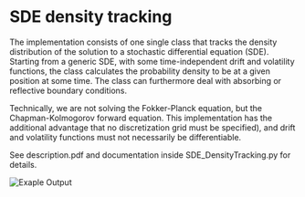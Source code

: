 
# SDE density tracking

The implementation consists of one single class that tracks the density distribution of the solution to a stochastic differential equation (SDE). 
Starting from a generic SDE, with some time-independent drift and volatility functions, the class calculates the probability density to be at 
a given position at some time. The class can furthermore deal with absorbing or reflective boundary conditions. 

Technically, we are not solving the Fokker-Planck equation, but the Chapman-Kolmogorov forward equation. 
This implementation has the additional advantage that no discretization grid must be specified), and drift and volatility functions must not necessarily be differentiable. 

See description.pdf and documentation inside SDE_DensityTracking.py for details. 

![Exaple Output](https://github.com/slera90/SDE_DensityTracking/blob/master/description/PDE_solution.png)
